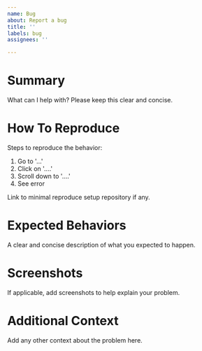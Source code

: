 ```yaml
---
name: Bug
about: Report a bug
title: ''
labels: bug
assignees: ''

---
```


# Summary

What can I help with? Please keep this clear and concise.

# How To Reproduce

Steps to reproduce the behavior:

1. Go to '...'
2. Click on '....'
3. Scroll down to '....'
4. See error

Link to minimal reproduce setup repository if any.

# Expected Behaviors
A clear and concise description of what you expected to happen.

# Screenshots

If applicable, add screenshots to help explain your problem.

# Additional Context

Add any other context about the problem here.

